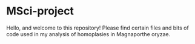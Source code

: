 # MSci-project
Hello, and welcome to this repository! Please find certain files and bits of code used in my analysis of homoplasies in Magnaporthe oryzae.  
